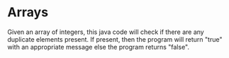 # Arrays
Given an array of integers, this java code will check if there are any duplicate elements present. 
If present, then the program will return "true" with an appropriate message else the program returns "false".
